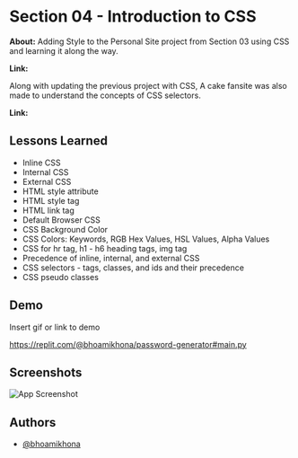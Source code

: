 
# Section 04 - Introduction to CSS

**About:** Adding Style to the Personal Site project from Section 03 using CSS and learning it along the way.

**Link:**

Along with updating the previous project with CSS, A cake fansite was also made to understand the concepts of CSS selectors.

**Link:**
## Lessons Learned

- Inline CSS
- Internal CSS
- External CSS
- HTML style attribute
- HTML style tag
- HTML link tag
- Default Browser CSS
- CSS Background Color
- CSS Colors: Keywords, RGB Hex Values, HSL Values, Alpha Values
- CSS for hr tag, h1 - h6 heading tags, img tag
- Precedence of inline, internal, and external CSS
- CSS selectors - tags, classes, and ids and their precedence
- CSS pseudo classes
## Demo

Insert gif or link to demo

https://replit.com/@bhoamikhona/password-generator#main.py
## Screenshots

![App Screenshot](https://github.com/bhoamikhona/images/blob/main/band%20of%20otters.png?raw=true)


## Authors

- [@bhoamikhona](https://github.com/bhoamikhona)

